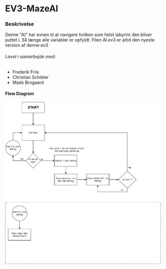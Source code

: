# EV3-MazeAI

### Beskrivelse
Denne "AI" har evnen til at navigere hvilken som helst labyrint den bliver puttet i. Så længe alle variabler er opfyldt.
Filen AI.ev3 er altid den nyeste version af denne ev3

###### Lavet i samarbejde med:
- Frederik Friis
- Christian Schibler
- Mads Brogaard


#### Flow Diagram
![Flow Chart](https://github.com/kasp470f/EV3-MazeAI/blob/master/img/EV3%20-%20Weak%20AI%20Advanced.png)
